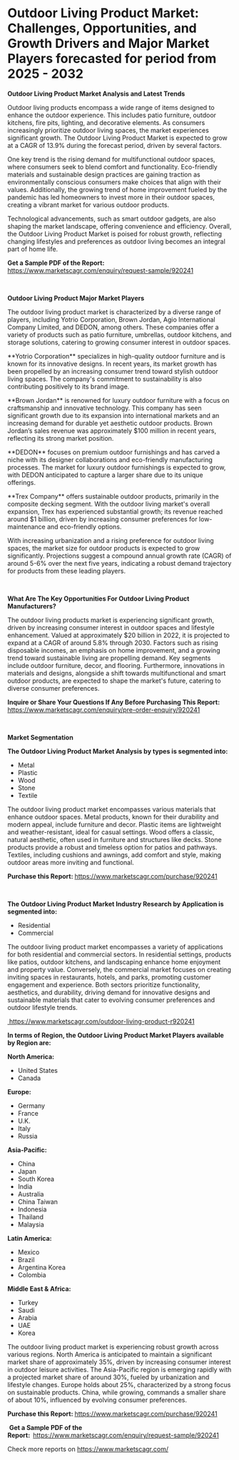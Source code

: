 <p><h1>Outdoor Living Product Market: Challenges, Opportunities, and Growth Drivers and Major Market Players forecasted for period from 2025 - 2032</h1></p><p><strong>Outdoor Living Product Market Analysis and Latest Trends</strong></p>
<p><p>Outdoor living products encompass a wide range of items designed to enhance the outdoor experience. This includes patio furniture, outdoor kitchens, fire pits, lighting, and decorative elements. As consumers increasingly prioritize outdoor living spaces, the market experiences significant growth. The Outdoor Living Product Market is expected to grow at a CAGR of 13.9% during the forecast period, driven by several factors.</p><p>One key trend is the rising demand for multifunctional outdoor spaces, where consumers seek to blend comfort and functionality. Eco-friendly materials and sustainable design practices are gaining traction as environmentally conscious consumers make choices that align with their values. Additionally, the growing trend of home improvement fueled by the pandemic has led homeowners to invest more in their outdoor spaces, creating a vibrant market for various outdoor products.</p><p>Technological advancements, such as smart outdoor gadgets, are also shaping the market landscape, offering convenience and efficiency. Overall, the Outdoor Living Product Market is poised for robust growth, reflecting changing lifestyles and preferences as outdoor living becomes an integral part of home life.</p></p>
<p><strong>Get a Sample PDF of the Report:&nbsp;</strong> <a href="https://www.marketscagr.com/enquiry/request-sample/920241?utm_campaign=2942&utm_medium=2&utm_source=Github&utm_content=ia&utm_term=06032025&utm_id=outdoor-living-product">https://www.marketscagr.com/enquiry/request-sample/920241</a></p>
<p>&nbsp;</p>
<p><strong>Outdoor Living Product Major Market Players</strong></p>
<p><p>The outdoor living product market is characterized by a diverse range of players, including Yotrio Corporation, Brown Jordan, Agio International Company Limited, and DEDON, among others. These companies offer a variety of products such as patio furniture, umbrellas, outdoor kitchens, and storage solutions, catering to growing consumer interest in outdoor spaces.</p><p>**Yotrio Corporation** specializes in high-quality outdoor furniture and is known for its innovative designs. In recent years, its market growth has been propelled by an increasing consumer trend toward stylish outdoor living spaces. The company's commitment to sustainability is also contributing positively to its brand image.</p><p>**Brown Jordan** is renowned for luxury outdoor furniture with a focus on craftsmanship and innovative technology. This company has seen significant growth due to its expansion into international markets and an increasing demand for durable yet aesthetic outdoor products. Brown Jordan’s sales revenue was approximately $100 million in recent years, reflecting its strong market position.</p><p>**DEDON** focuses on premium outdoor furnishings and has carved a niche with its designer collaborations and eco-friendly manufacturing processes. The market for luxury outdoor furnishings is expected to grow, with DEDON anticipated to capture a larger share due to its unique offerings.</p><p>**Trex Company** offers sustainable outdoor products, primarily in the composite decking segment. With the outdoor living market's overall expansion, Trex has experienced substantial growth; its revenue reached around $1 billion, driven by increasing consumer preferences for low-maintenance and eco-friendly options.</p><p>With increasing urbanization and a rising preference for outdoor living spaces, the market size for outdoor products is expected to grow significantly. Projections suggest a compound annual growth rate (CAGR) of around 5-6% over the next five years, indicating a robust demand trajectory for products from these leading players.</p></p>
<p>&nbsp;</p>
<p><strong>What Are The Key Opportunities For Outdoor Living Product Manufacturers?</strong></p>
<p><p>The outdoor living products market is experiencing significant growth, driven by increasing consumer interest in outdoor spaces and lifestyle enhancement. Valued at approximately $20 billion in 2022, it is projected to expand at a CAGR of around 5.8% through 2030. Factors such as rising disposable incomes, an emphasis on home improvement, and a growing trend toward sustainable living are propelling demand. Key segments include outdoor furniture, decor, and flooring. Furthermore, innovations in materials and designs, alongside a shift towards multifunctional and smart outdoor products, are expected to shape the market's future, catering to diverse consumer preferences.</p></p>
<p><strong>Inquire or Share Your Questions If Any Before Purchasing This Report:</strong> <a href="https://www.marketscagr.com/enquiry/pre-order-enquiry/920241?utm_campaign=2942&utm_medium=2&utm_source=Github&utm_content=ia&utm_term=06032025&utm_id=outdoor-living-product">https://www.marketscagr.com/enquiry/pre-order-enquiry/920241</a></p>
<p>&nbsp;</p>
<p><strong>Market Segmentation</strong></p>
<p><strong>The Outdoor Living Product Market Analysis by types is segmented into:</strong></p>
<p><ul><li>Metal</li><li>Plastic</li><li>Wood</li><li>Stone</li><li>Textile</li></ul></p>
<p><p>The outdoor living product market encompasses various materials that enhance outdoor spaces. Metal products, known for their durability and modern appeal, include furniture and decor. Plastic items are lightweight and weather-resistant, ideal for casual settings. Wood offers a classic, natural aesthetic, often used in furniture and structures like decks. Stone products provide a robust and timeless option for patios and pathways. Textiles, including cushions and awnings, add comfort and style, making outdoor areas more inviting and functional.</p></p>
<p><strong>Purchase this Report:&nbsp;</strong><a href="https://www.marketscagr.com/purchase/920241?utm_campaign=2942&utm_medium=2&utm_source=Github&utm_content=ia&utm_term=06032025&utm_id=outdoor-living-product">https://www.marketscagr.com/purchase/920241</a></p>
<p>&nbsp;</p>
<p><strong>The Outdoor Living Product Market Industry Research by Application is segmented into:</strong></p>
<p><ul><li>Residential</li><li>Commercial</li></ul></p>
<p><p>The outdoor living product market encompasses a variety of applications for both residential and commercial sectors. In residential settings, products like patios, outdoor kitchens, and landscaping enhance home enjoyment and property value. Conversely, the commercial market focuses on creating inviting spaces in restaurants, hotels, and parks, promoting customer engagement and experience. Both sectors prioritize functionality, aesthetics, and durability, driving demand for innovative designs and sustainable materials that cater to evolving consumer preferences and outdoor lifestyle trends.</p></p>
<p><a href="https://www.marketscagr.com/outdoor-living-product-r920241?utm_campaign=2942&utm_medium=2&utm_source=Github&utm_content=ia&utm_term=06032025&utm_id=outdoor-living-product">&nbsp;https://www.marketscagr.com/outdoor-living-product-r920241</a></p>
<p><strong>In terms of Region, the Outdoor Living Product Market Players available by Region are:</strong></p>
<p>
    <p> <strong> North America: </strong>
        <ul>
            <li>United States</li>
            <li>Canada</li>
        </ul>
        </p> 
    <p> <strong> Europe: </strong>
        <ul>
            <li>Germany</li>
            <li>France</li>
            <li>U.K.</li>
            <li>Italy</li>
            <li>Russia</li>
        </ul>
        </p> 
    <p> <strong> Asia-Pacific: </strong>
        <ul>
            <li>China</li>
            <li>Japan</li>
            <li>South Korea</li>
            <li>India</li>
            <li>Australia</li>
            <li>China Taiwan</li>
            <li>Indonesia</li>
            <li>Thailand</li>
            <li>Malaysia</li>
        </ul>
        </p> 
    <p> <strong> Latin America: </strong>
        <ul>
            <li>Mexico</li>
            <li>Brazil</li>
            <li>Argentina Korea</li>
            <li>Colombia</li>
        </ul>
        </p> 
    <p> <strong> Middle East & Africa: </strong>
        <ul>
            <li>Turkey</li>
            <li>Saudi</li>
            <li>Arabia</li>
            <li>UAE</li>
            <li>Korea</li>
        </ul>
    </p>
    </p>
<p><p>The outdoor living product market is experiencing robust growth across various regions. North America is anticipated to maintain a significant market share of approximately 35%, driven by increasing consumer interest in outdoor leisure activities. The Asia-Pacific region is emerging rapidly with a projected market share of around 30%, fueled by urbanization and lifestyle changes. Europe holds about 25%, characterized by a strong focus on sustainable products. China, while growing, commands a smaller share of about 10%, influenced by evolving consumer preferences.</p></p>
<p><strong>Purchase this Report: </strong><a href="https://www.marketscagr.com/purchase/920241?utm_campaign=2942&utm_medium=2&utm_source=Github&utm_content=ia&utm_term=06032025&utm_id=outdoor-living-product">https://www.marketscagr.com/purchase/920241</a></p>
<p>&nbsp;<strong>Get a Sample PDF of the Report:&nbsp;&nbsp;</strong><a href="https://www.marketscagr.com/enquiry/request-sample/920241?utm_campaign=2942&utm_medium=2&utm_source=Github&utm_content=ia&utm_term=06032025&utm_id=outdoor-living-product">https://www.marketscagr.com/enquiry/request-sample/920241</a></p>
<p><strong></strong></p>
<p>Check more reports on <a href="https://www.marketscagr.com/?utm_campaign=2942&utm_medium=2&utm_source=Github&utm_content=ia&utm_term=06032025&utm_id=outdoor-living-product">https://www.marketscagr.com/</a></p>